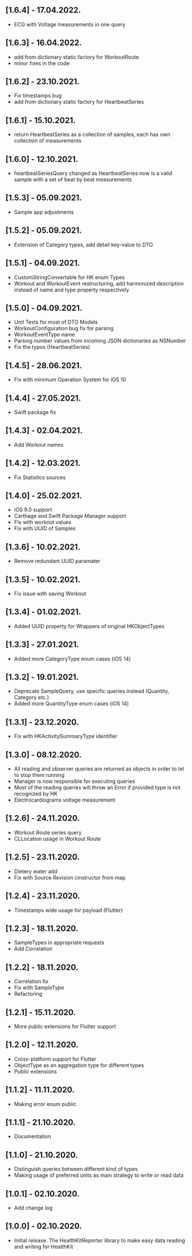 ## [1.6.4] - 17.04.2022.

* ECG with Voltage measurements in one query

## [1.6.3] - 16.04.2022.

* add from dictionary static factory for WorkoutRoute
* minor fixes in the code

## [1.6.2] - 23.10.2021.

* Fix timestamps bug
* add from dictionary static factory for HeartbeatSeries

## [1.6.1] - 15.10.2021.

* return HeartbeatSeries as a collection of samples, each has own collection of measurements

## [1.6.0] - 12.10.2021.

* heartbeatSeriesQuery changed as HeartbeatSeries now is a valid sample with a set of beat by beat measurements

## [1.5.3] - 05.09.2021.

* Sample app adjustments

## [1.5.2] - 05.09.2021.

* Extension of Category types, add detail key-value to DTO

## [1.5.1] - 04.09.2021.

* CustomStringConvertable for HK enum Types
* Workout and WorkoutEvent restructuring, add harmonized description instead of name and type property respectively

## [1.5.0] - 04.09.2021.

* Unit Tests for most of DTO Models
* WorkoutConfiguration bug fix for parsing
* WorkoutEventType name
* Parsing number values from incoming JSON dictionaries as NSNumber
* Fix the typos (HeartbeatSeries)

## [1.4.5] - 28.06.2021.

* Fix with minimum Operation System for iOS 10

## [1.4.4] - 27.05.2021.

* Swift package fix

## [1.4.3] - 02.04.2021.

* Add Workout names

## [1.4.2] - 12.03.2021.

* Fix Statistics sources

## [1.4.0] - 25.02.2021.

* iOS 9.0 support
* Carthage and Swift Package Manager support
* FIx with workout values
* Fix with UUID of Samples

## [1.3.6] - 10.02.2021.

* Remove redundant UUID paramater

## [1.3.5] - 10.02.2021.

* Fix issue with saving Workout

## [1.3.4] - 01.02.2021.

* Added UUID property for Wrappers of original HKObjectTypes

## [1.3.3] - 27.01.2021.

* Added more CategoryType enum cases (iOS 14)

## [1.3.2] - 19.01.2021.

* Deprecate SampleQuery, use specific queries instead (Quantity, Category etc.)
* Added more QuantityType enum cases (iOS 14)

## [1.3.1] - 23.12.2020.

* Fix with HKActivitySummaryType identifier

## [1.3.0] - 08.12.2020.

* All reading and observer queries are returned as objects in order to let to stop them running
* Manager is now responsible for executing queries
* Most of the reading queries will throw an Error if provided type is not recognized by HK
* Electrocardiograms voltage measurement

## [1.2.6] - 24.11.2020.

* Workout Route series query
* CLLocation usage in Workout Route

## [1.2.5] - 23.11.2020.

* Dietery water add
* Fix with Source Revision cinstructor from map

## [1.2.4] - 23.11.2020.

* Timestamps wide usage for payload (Flutter)


## [1.2.3] - 18.11.2020.

* SampleTypes in appropriate requests
* Add Correlation


## [1.2.2] - 18.11.2020.

* Correlation fix
* Fix with SampleType
* Refactoring

## [1.2.1] - 15.11.2020.

* More public extensions for Flutter support

## [1.2.0] - 12.11.2020.

* Cross-platform support for Flutter
* ObjectType as an aggregation type for different types
* Public extensions

## [1.1.2] - 11.11.2020.

* Making error enum public

## [1.1.1] - 21.10.2020.

* Documentation

## [1.1.0] - 21.10.2020.

* Distinguish queries between different kind of types
* Making usage of preferred units as main strategy to write or read data

## [1.0.1] - 02.10.2020.

* Add change log

## [1.0.0] - 02.10.2020.

* Initial release. The HealthKitReporter library to make easy data reading and writing for HealthKit

